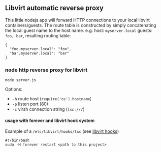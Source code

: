 ## Libvirt automatic reverse proxy

This little nodejs app will forward HTTP connections to your local libvirt containers/guests.
The route table is constructed by simply concatenating the local guest name to the host name. e.g.
host: ```myserver.local``` guests: ```foo, bar```, resulting routing table:

    {
      "foo.myserver.local": "foo",
      "bar.myserver.local": "bar"
    }


### node http reverse proxy for libvirt

    node server.js

Options:

* ```-h```        route host (```require('os').hostname```)
* ```-p```        listen port (80)
* ```-c```        virsh connection string (```lxc:///```)


#### usage with forever and libvirt hook system

Example of a ```/etc/libvirt/hooks/lxc``` (see [libvirt hooks](http://libvirt.org/hooks.html))

    #!/bin/bash
    sudo -H forever restart <path to this project>
